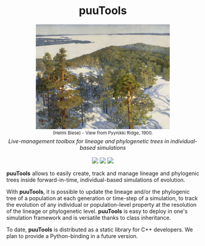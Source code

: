 <h1 align="center">puuTools</h1>
<p align="center">
<kbd>
<img src="pic.jpg" width=350>
</kbd>
<br/>
<sup>(Helmi Biese) - View from Pyynikki Ridge, 1900.</sup>
<br/>
<em>Live-management toolbox for lineage and phylogenetic trees in individual-based simulations</em>
<br/><br/>
<a href="https://github.com/charlesrocabert/Evo2Sim/releases/latest"><img src="https://img.shields.io/badge/version- 1.1.0-green.svg" /></a>&nbsp;<a href="https://github.com/charlesrocabert/Evo2Sim/releases/latest"><img src="https://img.shields.io/badge/build-passing-green.svg" /></a>&nbsp;<a href="https://www.gnu.org/licenses/gpl-3.0"><img src="https://img.shields.io/badge/license-GPL v3-blue.svg" /></a>
</p>

<p align="justify">
<strong>puuTools</strong> allows to easily create, track and manage lineage and phylogenic trees inside forward-in-time, individual-based simulations of evolution.

With <strong>puuTools</strong>, it is possible to update the lineage and/or the phylogenic tree of a population at each generation or time-step of a simulation, to track the evolution of any individual or population-level property at the resolution of the lineage or phylogenetic level. <strong>puuTools</strong> is easy to deploy in one's simulation framework and is versatile thanks to class inheritance.

To date, <strong>puuTools</strong> is distributed as a static library for C++ developers. We plan to provide a Python-binding in a future version.


</p>
